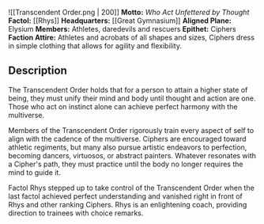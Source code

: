![[Transcendent Order.png | 200]]
**Motto:** *Who Act Unfettered by Thought*
**Factol:** [[Rhys]]
**Headquarters:** [[Great Gymnasium]]
**Aligned Plane:** Elysium
**Members:** Athletes, daredevils and rescuers
**Epithet:** Ciphers
**Faction Attire:** Athletes and acrobats of all shapes and sizes, Ciphers dress in simple clothing that allows for agility and flexibility.

## Description

The Transcendent Order holds that for a person to attain a higher state of being, they must unify their mind and body until thought and action are one. Those who act on instinct alone can achieve perfect harmony with the multiverse. 

Members of the Transcendent Order rigorously train every aspect of self to align with the cadence of the multiverse. Ciphers are encouraged toward athletic regiments, but many also pursue artistic endeavors to perfection, becoming dancers, virtuosos, or abstract painters. Whatever resonates with a Cipher's path, they must practice until the body no longer requires the mind to guide it. 

Factol Rhys stepped up to take control of the Transcendent Order when the last factol achieved perfect understanding and vanished right in front of Rhys and other ranking Ciphers. Rhys is an enlightening coach, providing direction to trainees with choice remarks.